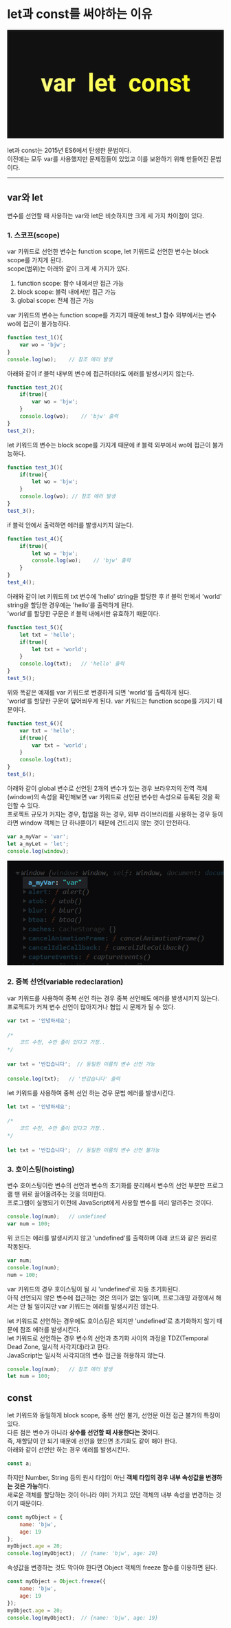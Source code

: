 # **let과 const를 써야하는 이유**

![](thumb.jpg)

let과 const는 2015년 ES6에서 탄생한 문법이다.  
이전에는 모두 var를 사용했지만 문제점들이 있었고 이를 보완하기 위해 만들어진 문법이다.

---

## **var와 let**
변수를 선언할 때 사용하는 var와 let은 비슷하지만 크게 세 가지 차이점이 있다.

### **1. 스코프(scope)**
var 키워드로 선언한 변수는 function scope, let 키워드로 선언한 변수는 block scope를 가지게 된다.  
scope(범위)는 아래와 같이 크게 세 가지가 있다.
1. function scope: 함수 내에서만 접근 가능
2. block scope: 블럭 내에서만 접근 가능
3. global scope: 전체 접근 가능

var 키워드의 변수는 function scope를 가지기 때문에 test_1 함수 외부에서는 변수 wo에 접근이 불가능하다.
```js
function test_1(){
	var wo = 'bjw';
}
console.log(wo);	// 참조 에러 발생
```

아래와 같이 if 블럭 내부의 변수에 접근하더라도 에러를 발생시키지 않는다.
```js
function test_2(){
	if(true){
		var wo = 'bjw';
	}
	console.log(wo);	// 'bjw' 출력
}
test_2();
```

let 키워드의 변수는 block scope를 가지게 때문에 if 블럭 외부에서 wo에 접근이 불가능하다.
```js
function test_3(){
	if(true){
		let wo = 'bjw';
	}
	console.log(wo); // 참조 에러 발생
}
test_3();
```

if 블럭 안에서 출력하면 에러를 발생시키지 않는다.
```js
function test_4(){
	if(true){
		let wo = 'bjw';
		console.log(wo);	// 'bjw' 출력
	}
}
test_4();
```

아래와 같이 let 키워드의  txt 변수에 'hello' string을 할당한 후 if 블럭 안에서 'world' string을 할당한 경우에는 'hello'를 출력하게 된다.  
'world'를 할당한 구문은 if 블럭 내에서만 유효하기 때문이다.
```js
function test_5(){
	let txt = 'hello';
	if(true){
		let txt = 'world';
	}
	console.log(txt);	// 'hello' 출력
}
test_5();
```

위와 똑같은 예제를 var 키워드로 변경하게 되면 'world'를 출력하게 된다.  
'world'를 할당한 구문이 덮어씌우게 된다. var 키워드는 function scope를 가지기 때문이다.
```js
function test_6(){
	var txt = 'hello';
	if(true){
		var txt = 'world';
	}
	console.log(txt);
}
test_6();
```

아래와 같이 global 변수로 선언된 2개의 변수가 있는 경우 브라우저의 전역 객체(window)의 속성을 확인해보면 var 키워드로 선언된 변수만 속성으로 등록된 것을 확인할 수 있다.  
프로젝트 규모가 커지는 경우, 협업을 하는 경우, 외부 라이브러리를 사용하는 경우 등이라면 window 객체는 단 하나뿐이기 때문에 건드리지 않는 것이 안전하다.
```js
var a_myVar = 'var';
let a_myLet = 'let';
console.log(window);
```

![](img_1.jpg)

### **2. 중복 선언(variable redeclaration)**
var 키워드를 사용하여 중복 선언 하는 경우 중복 선언해도 에러를 발생시키지 않는다.  
프로젝트가 커져 변수 선언이 많아지거나 협업 시 문제가 될 수 있다.
```js
var txt = '안녕하세요';

/*
	코드 수천, 수만 줄이 있다고 가정..
*/

var txt = '반갑습니다';	// 동일한 이름의 변수 선언 가능

console.log(txt);	// '반갑습니다' 출력
```

let 키워드를 사용하여 중복 선언 하는 경우 문법 에러를 발생시킨다.  
```js
let txt = '안녕하세요';

/*
	코드 수천, 수만 줄이 있다고 가정..
*/

let txt = '반갑습니다';	// 동일한 이름의 변수 선언 불가능
```

### **3. 호이스팅(hoisting)**
변수 호이스팅이란 변수의 선언과 변수의 초기화를 분리해서 변수의 선언 부분만 프로그램 맨 위로 끌어올려주는 것을 의미한다.  
프로그램이 실행되기 이전에 JavaScript에게 사용할 변수를 미리 알려주는 것이다.
```js
console.log(num);	// undefined
var num = 100;
```

위 코드는 에러를 발생시키지 않고 'undefined'를 출력하며 아래 코드와 같은 원리로 작동된다.
```js
var num;
console.log(num);
num = 100;
```

var 키워드의 경우 호이스팅이 될 시 'undefined'로 자동 초기화된다.  
아직 선언되지 않은 변수에 접근하는 것은 의미가 없는 일이며, 프로그래밍 과정에서 해서는 안 될 일이지만 var 키워드는 에러를 발생시키진 않는다.  
  
let 키워드로 선언하는 경우에도 호이스팅은 되지만 'undefined'로 초기화하지 않기 때문에 참조 에러를 발생시킨다.  
let 키워드로 선언하는 경우 변수의 선언과 초기화 사이의 과정을 TDZ(Temporal Dead Zone, 일시적 사각지대)라고 한다.  
JavaScript는 일시적 사각지대의 변수 접근을 허용하지 않는다.
```js
console.log(num);	// 참조 에러 발생
let num = 100;
```

## **const**
let 키워드와 동일하게 block scope, 중복 선언 불가, 선언문 이전 접근 불가의 특징이 있다.  
다른 점은 변수가 아니라 **상수를 선언할 때 사용한다는 것**이다.  
즉, 재할당이 안 되기 때문에 선언을 했으면 초기화도 같이 해야 한다.  
아래와 같이 선언만 하는 경우 에러를 발생시킨다.
```js
const a;
```

하지만 Number, String 등의 원시 타입이 아닌 **객체 타입의 경우 내부 속성값을 변경하는 것은 가능**하다.  
새로운 객체를 할당하는 것이 아니라 이미 가지고 있던 객체의 내부 속성을 변경하는 것이기 때문이다.
```js
const myObject = {
	name: 'bjw',
	age: 19
};
myObject.age = 20;
console.log(myObject);	// {name: 'bjw', age: 20}
```

속성값을 변경하는 것도 막아야 한다면 Object 객체의 freeze 함수를 이용하면 된다.
```js
const myObject = Object.freeze({
	name: 'bjw',
	age: 19
});
myObject.age = 20;
console.log(myObject);	// {name: 'bjw', age: 19}
```